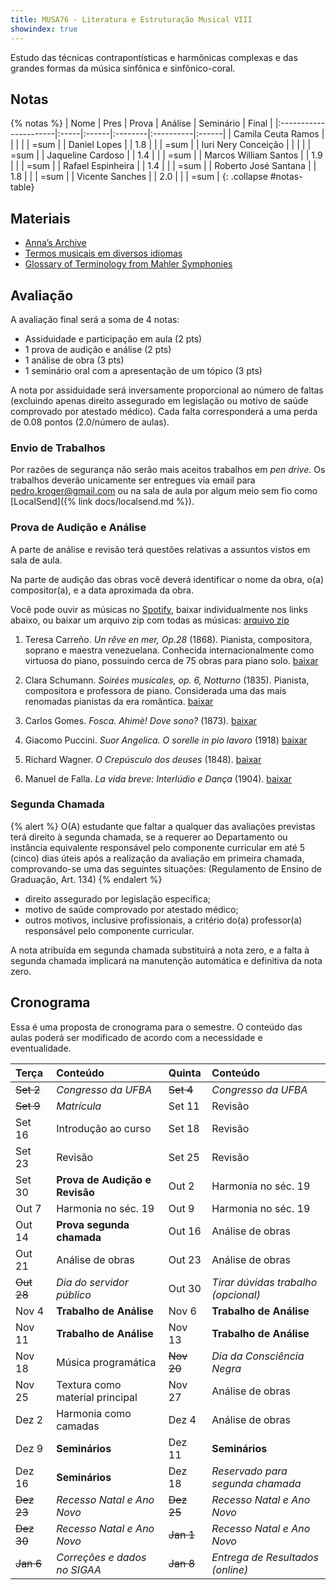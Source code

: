 ```yaml
---
title: MUSA76 - Literatura e Estruturação Musical VIII
showindex: true
---
```


Estudo das técnicas contrapontísticas e harmônicas complexas e das grandes
formas da música sinfônica e sinfônico-coral.

## Notas

{% notas %}
| Nome                  | Pres | Prova | Análise | Seminário | Final |
|:----------------------|:-----|:------|:--------|:----------|:------|
| Camila Ceuta Ramos    |      |       |         |           | =sum  |
| Daniel Lopes          |      | 1.8   |         |           | =sum  |
| Iuri Nery Conceição   |      |       |         |           | =sum  |
| Jaqueline Cardoso     |      | 1.4   |         |           | =sum  |
| Marcos William Santos |      | 1.9   |         |           | =sum  |
| Rafael Espinheira     |      | 1.4   |         |           | =sum  |
| Roberto José Santana  |      | 1.8   |         |           | =sum  |
| Vicente Sanches       |      | 2.0   |         |           | =sum  |
{: .collapse #notas-table}


## Materiais

- [Anna’s Archive](https://annas-archive.org)
- [Termos musicais em diversos idiomas](https://web.library.yale.edu/cataloging/music/instname)
- [Glossary of Terminology from Mahler Symphonies](https://www.orchestralibrary.com/reftables/mahler2gloss.html)

## Avaliação

A avaliação final será a soma de 4 notas:

- Assiduidade e participação em aula (2 pts)
- 1 prova de audição e análise (2 pts)
- 1 análise de obra (3 pts)
- 1 seminário oral com a apresentação de um tópico (3 pts)

<!-- 2.0/25 -->
A nota por assiduidade será inversamente proporcional ao número de faltas
(excluindo apenas direito assegurado em legislação ou motivo de saúde comprovado
por atestado médico). Cada falta corresponderá a uma perda de 0.08 pontos (2.0/número
de aulas).


### Envio de Trabalhos

Por razões de segurança não serão mais aceitos trabalhos em *pen drive*. Os trabalhos deverão unicamente ser entregues via email para [pedro.kroger@gmail.com](mailto:pedro.kroger@gmail.com) ou na sala de aula por algum meio sem fio como [LocalSend]({% link docs/localsend.md %}).


### Prova de Audição e Análise

A parte de análise e revisão terá questões relativas a assuntos vistos em sala
de aula.

Na parte de audição das obras você deverá identificar o nome da obra, o(a)
compositor(a), e a data aproximada da obra.

Você pode ouvir as músicas no [Spotify][7], baixar individualmente nos links
abaixo, ou baixar um arquivo zip com todas as músicas: [arquivo zip][8]

1. Teresa Carreño. *Un rêve en mer, Op.28* (1868). Pianista, compositora,
  soprano e maestra venezuelana. Conhecida internacionalmente como virtuosa do
  piano, possuindo cerca de 75 obras para piano solo. [baixar][1]

2. Clara Schumann. *Soirées musicales, op. 6, Notturno* (1835). Pianista,
  compositora e professora de piano. Considerada uma das mais renomadas
  pianistas da era romântica. [baixar][2]

3. Carlos Gomes. *Fosca. Ahimè! Dove sono?* (1873). [baixar][3]

4. Giacomo Puccini. *Suor Angelica. O sorelle in pio lavoro* (1918) [baixar][4]

5. Richard Wagner. *O Crepúsculo dos deuses* (1848). [baixar][5]

6. Manuel de Falla. *La vida breve: Interlúdio e Dança* (1904). [baixar][6]


[1]: https://drive.google.com/file/d/1Lm7u2rLOOkWyHVhuMnnz8kyNgwbcDMoM/view?usp=drive_link
[2]: https://drive.google.com/file/d/15x-8sTOrHUyVf6nVG5TRffbNqgbS6Qyq/view?usp=drive_link
[3]: https://drive.google.com/file/d/1-gzcW4HRvi2TiWaCxWGNaE1MbY4MrukR/view?usp=drive_link
[4]: https://drive.google.com/file/d/1qu_3q8Lq5qdiJIAJs-LyzQeOP_yC1wqu/view?usp=drive_link
[5]: https://drive.google.com/file/d/1BNlgoCJb6uVzhfVk7jwW8A4pQSHYho75/view?usp=drive_link
[6]: https://drive.google.com/file/d/11v_m2SaTHlKsF39nzneNWtDpHyuMhNrT/view?usp=drive_link
[7]: https://open.spotify.com/playlist/61D0Jb6vRhtpRHCokBIGEf?si=360d38a5f8a1455e
[8]: https://drive.google.com/file/d/1hFmf5roYSC6buBbPZDxO6dzQ4ceXx_4t/view?usp=sharing


### Segunda Chamada

{% alert %}
O(A) estudante que faltar a qualquer das avaliações previstas terá direito à
segunda chamada, se a requerer ao Departamento ou instância equivalente
responsável pelo componente curricular em até 5 (cinco) dias úteis após a
realização da avaliação em primeira chamada, comprovando-se uma das seguintes
situações: (Regulamento de Ensino de Graduação, Art. 134)
{% endalert %}

- direito assegurado por legislação específica;
- motivo de saúde comprovado por atestado médico;
- outros motivos, inclusive profissionais, a critério do(a) professor(a)
  responsável pelo componente curricular.

A nota atribuída em segunda chamada substituirá a nota zero, e a falta à segunda
chamada implicará na manutenção automática e definitiva da nota zero.

<!--
### Tópicos para os Seminários

A terceira avaliação será a apresentação de um seminário sobre um dos tópicos
abaixo. A apresentação deverá ser individual em uma data pré-determinada entre
os dias 9 e 16 de dezembro.

- A Sinfonia no século XIX
- A Ópera entre 1850 e 1910
- Minimalismo
- O Balé entre 1850 e 1920

- O Concerto no século XIX
- Compositoras mulheres entre 1850 e 1920
- Os movimentos nacionalistas no final do século XIX e início do século XX
-->


## Cronograma

Essa é uma proposta de cronograma para o semestre. O conteúdo das aulas poderá
ser modificado de acordo com a necessidade e eventualidade.

| Terça      | Conteúdo                        | Quinta     | Conteúdo                            |
|:-----------|:--------------------------------|:-----------|:------------------------------------|
| ~~Set 2~~  | *Congresso da UFBA*             | ~~Set 4~~  | *Congresso da UFBA*                 |
| ~~Set 9~~  | *Matrícula*                     | Set 11     | Revisão                             |
| Set 16     | Introdução ao curso             | Set 18     | Revisão                             |
| Set 23     | Revisão                         | Set 25     | Revisão                             |
| Set 30     | **Prova de Audição e Revisão**  | Out 2      | Harmonia no séc. 19                 |
| Out 7      | Harmonia no séc. 19             | Out 9      | Harmonia no séc. 19                 |
| Out 14     | **Prova segunda chamada**       | Out 16     | Análise de obras                    |
| Out 21     | Análise de obras                | Out 23     | Análise de obras                    |
| ~~Out 28~~ | *Dia do servidor público*       | Out 30     | *Tirar dúvidas trabalho (opcional)* |
| Nov 4      | **Trabalho de Análise**         | Nov 6      | **Trabalho de Análise**             |
| Nov 11     | **Trabalho de Análise**         | Nov 13     | **Trabalho de Análise**             |
| Nov 18     | Música programática             | ~~Nov 20~~ | *Dia da Consciência Negra*          |
| Nov 25     | Textura como material principal | Nov 27     | Análise de obras                    |
| Dez 2      | Harmonia como camadas           | Dez 4      | Análise de obras                    |
| Dez 9      | **Seminários**                  | Dez 11     | **Seminários**                      |
| Dez 16     | **Seminários**                  | Dez 18     | *Reservado para segunda chamada*    |
| ~~Dez 23~~ | *Recesso Natal e Ano Novo*      | ~~Dez 25~~ | *Recesso Natal e Ano Novo*          |
| ~~Dez 30~~ | *Recesso Natal e Ano Novo*      | ~~Jan 1~~  | *Recesso Natal e Ano Novo*          |
| ~~Jan 6~~  | *Correções e dados no SIGAA*    | ~~Jan 8~~  | *Entrega de Resultados (online)*    |
